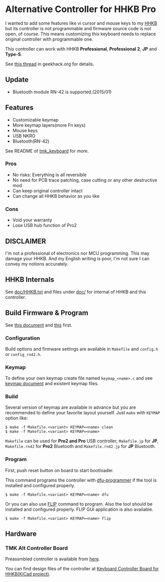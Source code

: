 Alternative Controller for HHKB Pro
===================================
I wanted to add some features like vi cursor and mouse keys to my [HHKB][HHKB] but its controller is not programmable and firmware source code is not open, of course. This means customizing this keyboard needs to replace original controller with programmable one.

This controller can work with HHKB **Professional**, **Professional 2**, **JP** and **Type-S**.

See [this thread][AltController] in geekhack.org for details.

[HHKB]: http://www.pfu.fujitsu.com/hhkeyboard/
[AltController]: http://geekhack.org/index.php?topic=12047.0


## Update
* Bluetooth module RN-42 is supported.(2015/01)


## Features
* Customizable keymap
* More keymap layers(more Fn keys)
* Mouse keys
* USB NKRO
* Bluetooth(RN-42)

See README of [tmk_keyboard] for more.

[tmk_keyboard]: http://github.com/tmk/tmk_keyboard
 
### Pros
* No risks: Everything is all reversible
* No need for PCB trace patching, case cutting or any other destructive mod
* Can keep original controller intact
* Can change all HHKB behavior as you like

### Cons
* Void your warranty
* Lose USB hub function of Pro2

## DISCLAIMER
I'm not a professional of electronics nor MCU programming. This may damage your HHKB.
And my English writing is poor, I'm not sure I can convey my notions accurately.


## HHKB Internals
See [doc/HHKB.txt](doc/HHKB.txt) and files under [doc/](doc/) for internal of HHKB and this controller.


## Build Firmware & Program
See [this document](../../tmk_core/doc/build.md) and [this](https://github.com/tmk/tmk_keyboard/wiki#build-firmware) first.

### Configuration
Build options and firmware settings are available in `Makefile` and `config.h` or `config_rn42.h`.


### Keymap
To define your own keymap create file named `keymap_<name>.c` and see [keymap document](../../tmk_core/doc/keymap.md) and existent keymap files.


### Build 
Several version of keymap are available in advance but you are recommended to define your favorite layout yourself. Just `make` with `KEYMAP` option like:

    $ make -f Makefile.<variant> KEYMAP=<name> clean
    $ make -f Makefile.<variant> KEYMAP=<name>

`Makefile` can be used for **Pro2 and Pro** USB controller, `Makefile.jp` for **JP**, `Makefile.rn42` for **Pro2** Bluetooth and `Makefile.rn42.jp` for **JP** Bluetooth.


### Program
First, push reset button on board to start bootloader.

This command programs the controller with [dfu-programmer] if the tool is installed and configured properly.

    $ make -f Makefile.<variant> KEYMAP=<name> dfu

Or you can also use [FLIP] command to program. Also the tool should be installed and configured properly. FLIP GUI application is also available.

    $ make -f Makefile.<variant> KEYMAP=<name> flip



## Hardware

### TMK Alt Controller Board
Preassmbled controller is available from [here](https://geekhack.org/index.php?topic=71517.0).

You can find design files of the controller at [Keyboard Controller Board for HHKB(KiCad project)](https://github.com/tmk/HHKB_controller).


[dfu-programmer]: http://dfu-programmer.sourceforge.net/
[FLIP]: http://www.atmel.com/tools/FLIP.aspx
